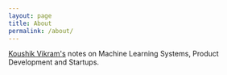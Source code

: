 ```yaml
---
layout: page
title: About
permalink: /about/
---
```


[Koushik Vikram's](https://github.com/koushikvikram) notes on Machine Learning Systems, Product Development and Startups.